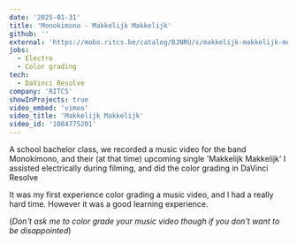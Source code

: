 ```yaml
---
date: '2025-01-31'
title: 'Monokimono - Makkelijk Makkelijk'
github: ''
external: 'https://mobo.ritcs.be/catalog/BJNRU/s/makkelijk-makkelijk-monokimono'
jobs:
  - Electro
  - Color grading
tech:
  - DaVinci Resolve
company: 'RITCS'
showInProjects: true
video_embed: 'vimeo'
video_title: 'Makkelijk Makkelijk'
video_id: '1084775201'
---
```


A school bachelor class, we recorded a music video for the band Monokimono, and their (at that time) upcoming single 'Makkelijk Makkelijk'
I assisted electrically during filming, and did the color grading in DaVinci Resolve

It was my first experience color grading a music video, and I had a really hard time. However it was a good learning experience.

(_Don't ask me to color grade your music video though if you don't want to be disappointed_)
